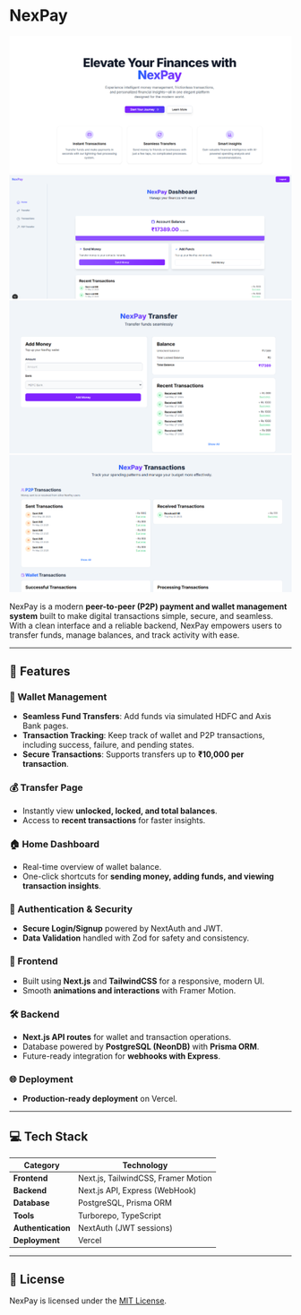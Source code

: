 # NexPay

![Home Page Screenshot](./assets/homepage.png)
![Home Page Screenshot](./assets/dashboard.png)
![Home Page Screenshot](./assets/transfer.png)
![Home Page Screenshot](./assets/transactions.png)

NexPay is a modern **peer-to-peer (P2P) payment and wallet management system** built to make digital transactions simple, secure, and seamless.  
With a clean interface and a reliable backend, NexPay empowers users to transfer funds, manage balances, and track activity with ease.

---

## 🚀 Features

### 🏦 Wallet Management

- **Seamless Fund Transfers**: Add funds via simulated HDFC and Axis Bank pages.
- **Transaction Tracking**: Keep track of wallet and P2P transactions, including success, failure, and pending states.
- **Secure Transactions**: Supports transfers up to **₹10,000 per transaction**.

### 💰 Transfer Page

- Instantly view **unlocked, locked, and total balances**.
- Access to **recent transactions** for faster insights.

### 🏠 Home Dashboard

- Real-time overview of wallet balance.
- One-click shortcuts for **sending money, adding funds, and viewing transaction insights**.

### 🔐 Authentication & Security

- **Secure Login/Signup** powered by NextAuth and JWT.
- **Data Validation** handled with Zod for safety and consistency.

### 🎨 Frontend

- Built using **Next.js** and **TailwindCSS** for a responsive, modern UI.
- Smooth **animations and interactions** with Framer Motion.

### 🛠 Backend

- **Next.js API routes** for wallet and transaction operations.
- Database powered by **PostgreSQL (NeonDB)** with **Prisma ORM**.
- Future-ready integration for **webhooks with Express**.

### 🌐 Deployment

- **Production-ready deployment** on Vercel.

---

## 💻 Tech Stack

| Category           | Technology                          |
| ------------------ | ----------------------------------- |
| **Frontend**       | Next.js, TailwindCSS, Framer Motion |
| **Backend**        | Next.js API, Express (WebHook)      |
| **Database**       | PostgreSQL, Prisma ORM              |
| **Tools**          | Turborepo, TypeScript               |
| **Authentication** | NextAuth (JWT sessions)             |
| **Deployment**     | Vercel                              |

---

## 📜 License

NexPay is licensed under the [MIT License](LICENSE).
